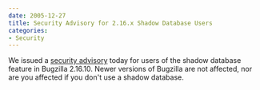 ```yaml
---
date: 2005-12-27
title: Security Advisory for 2.16.x Shadow Database Users
categories:
- Security
---
```


We issued a [security advisory](/security/2.16.10-nr/) today for users of the shadow database feature in Bugzilla 2.16.10\. Newer versions of Bugzilla are not affected, nor are you affected if you don't use a shadow database.

